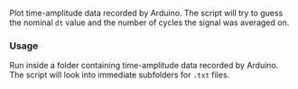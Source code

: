 Plot time-amplitude data recorded by Arduino. The script will try to guess the nominal `dt` value and the number of cycles the signal was averaged on.

### Usage
Run inside a folder containing time-amplitude data recorded by Arduino. The script will look into immediate subfolders for `.txt` files.
